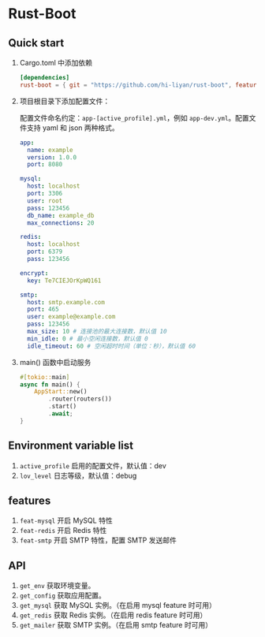 # Rust-Boot

## Quick start

1. Cargo.toml 中添加依赖
    ```toml
    [dependencies]
    rust-boot = { git = "https://github.com/hi-liyan/rust-boot", features = ["feat-mysql", "feat-redis"] }
    ```
   
2. 项目根目录下添加配置文件：
   
   配置文件命名约定：`app-[active_profile].yml`，例如 `app-dev.yml`。配置文件支持 yaml 和 json 两种格式。 
   ```yaml
   app:
     name: example
     version: 1.0.0
     port: 8080
   
   mysql:
     host: localhost
     port: 3306
     user: root
     pass: 123456
     db_name: example_db
     max_connections: 20
   
   redis:
     host: localhost
     port: 6379
     pass: 123456
   
   encrypt:
     key: Te7CIEJOrKpWQ161
   
   smtp:
     host: smtp.example.com
     port: 465
     user: example@example.com
     pass: 123456
     max_size: 10 # 连接池的最大连接数，默认值 10
     min_idle: 0 # 最小空闲连接数，默认值 0
     idle_timeout: 60 # 空闲超时时间（单位：秒），默认值 60 
   ```

3. main() 函数中启动服务
    ```rust
    #[tokio::main]
    async fn main() {
        AppStart::new()
            .router(routers())
            .start()
            .await;
    }
    ```

## Environment variable list

1. `active_profile` 启用的配置文件，默认值：dev
2. `lov_level` 日志等级，默认值：debug

## features
1. `feat-mysql` 开启 MySQL 特性
2. `feat-redis` 开启 Redis 特性
3. `feat-smtp` 开启 SMTP 特性，配置 SMTP 发送邮件

## API
1. `get_env` 获取环境变量。
2. `get_config` 获取应用配置。
3. `get_mysql` 获取 MySQL 实例。（在启用 mysql feature 时可用）
4. `get_redis` 获取 Redis 实例。（在启用 redis feature 时可用）
5. `get_mailer` 获取 SMTP 实例。（在启用 smtp feature 时可用）

